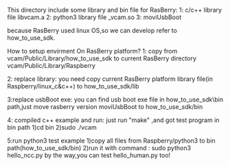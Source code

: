This directory include some library and bin file for RasBerry:
1: c/c++ library file libvcam.a
2: python3 library file _vcam.so
3: moviUsbBoot

because  RasBerry used linux OS,so we can develop refer to how_to_use_sdk.

How to setup  envirment On RasBerry platform?
1: copy from  vcam/Public/Library/how_to_use_sdk to current 
RasBerry directory  vcam/Public/Library/Raspberry

2: replace library:
you need copy current RasBerry platform library file(in Raspberry/linux_c&c++) to how_to_use_sdk/lib

3:replace usbBoot exe:
you can find usb boot exe file in how_to_use_sdk\bin path,just move rasberry version moviUsbBoot to how_to_use_sdk/bin

4: compiled c++ example and run: 
just run "make" ,and got test program in bin path
1)cd bin
2)sudo ./vcam

5:run python3 test example
1)copy  all files from Raspberry/python3  to bin path(how_to_use_sdk/bin)
2)run it with command :
sudo python3 hello_ncc.py
by the way,you can test hello_human.py too!
